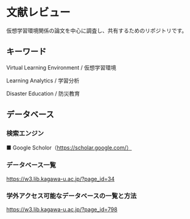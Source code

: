 # 文献レビュー
仮想学習環境関係の論文を中心に調査し、共有するためのリポジトリです。

## キーワード
Virtual Learning Environment / 仮想学習環境

Learning Analytics / 学習分析

Disaster Education / 防災教育

## データベース
### 検索エンジン
■ Google Scholor（https://scholar.google.com/）

### データベース一覧
https://w3.lib.kagawa-u.ac.jp/?page_id=34

### 学外アクセス可能なデータベースの一覧と方法
https://w3.lib.kagawa-u.ac.jp/?page_id=798
